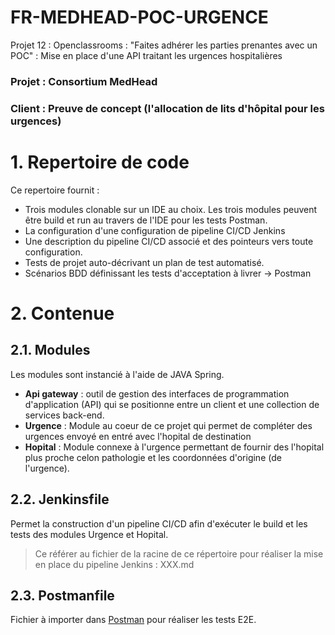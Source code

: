 # FR-MEDHEAD-POC-URGENCE
Projet 12 : Openclassrooms : "Faites adhérer les parties prenantes avec un POC" : Mise en place d'une API traitant les urgences hospitalières

### Projet : Consortium MedHead
### Client : Preuve de concept (l'allocation de lits d'hôpital pour les urgences)

# 1. Repertoire de code
Ce repertoire fournit :
* Trois modules clonable sur un IDE au choix. Les trois modules peuvent être build et run au travers de l'IDE pour les tests Postman.
* La configuration d'une configuration de pipeline CI/CD Jenkins
* Une description du pipeline CI/CD associé et des pointeurs vers toute configuration.
* Tests de projet auto-décrivant un plan de test automatisé.
* Scénarios BDD définissant les tests d'acceptation à livrer -> Postman
# 2. Contenue
## 2.1. Modules
Les modules sont instancié à l'aide de JAVA Spring.
* **Api gateway** : outil de gestion des interfaces de programmation d'application (API) qui se positionne entre un client et une collection de services back-end.
* **Urgence** : Module au coeur de ce projet qui permet de compléter des urgences envoyé en entré avec l'hopital de destination
* **Hopital** : Module connexe à l'urgence permettant de fournir des l'hopital plus proche celon pathologie et les coordonnées d'origine (de l'urgence). 
## 2.2. Jenkinsfile
Permet la construction d'un pipeline CI/CD afin d'exécuter le build et les tests des modules Urgence et Hopital.
> Ce référer au fichier de la racine de ce répertoire pour réaliser la mise en place du pipeline Jenkins : XXX.md
## 2.3. Postmanfile
Fichier à importer dans [Postman](https://www.postman.com/downloads/) pour réaliser les tests E2E. 

